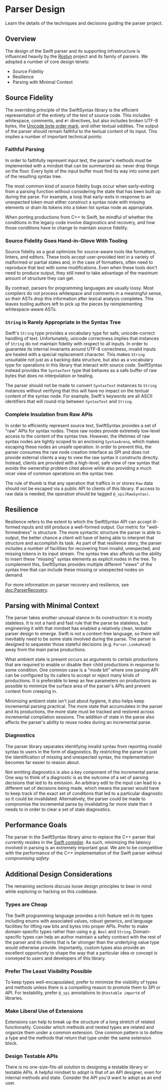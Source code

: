# Parser Design

Learn the details of the techniques and decisions guiding the parser project.

## Overview

The design of the Swift parser and its supporting infrastructure is influenced 
heavily by the [Roslyn][roslyn] project and its family of parsers. We 
adopted a number of core design tenets:

- Source Fidelity
- Resilience
- Parsing with Minimal Context

## Source Fidelity

The overriding principle of the SwiftSyntax library is the
efficient representation of the entirety of the text of source code. This
includes whitespace, comments, and `#!` directives, but also includes broken
UTF-8 bytes, the [Unicode byte order mark][BOM], and other textual oddities. 
The output of the parser should remain faithful to the textual content of its
input. This implies a number of important technical points:

### Faithful Parsing

In order to faithfully represent input text, the parser's methods must be 
implemented with a mindset that can be summarized as: never drop things on the
floor. Every byte of the input buffer must find its way into some part of the
resulting syntax tree. 

The most common kind of source fidelity bugs occur when early-exiting from a 
parsing function without considering the state that has been built up during 
the parse. For example, a loop that early-exits in response to an unexpected 
token must either construct a syntax node with missing elements
or drain its tokens into a token list syntax node as appropriate.

When porting productions from C++ to Swift, be mindful of whether the conditions
in the legacy code involve diagnostics and recovery, and how those conditions
have to change to maintain source fidelity.

### Source Fidelity Goes Hand-in-Glove With Tooling

Source fidelity as a goal optimizes for source-aware tools like formatters, 
linters, and editors. These tools accept user-provided text
in a variety of malformed or partial states and, in the case of formatters,
often need to reproduce that text with some modifications. Even when these
tools don't need to produce output, they still need to take advantage of the
maximum amount of structure they can get.

By contrast, parsers for programming languages are usually lossy. Most
compilers do not process whitespace and comments in a meaningful sense, so their
ASTs drop this information after lexical analysis completes. This leaves 
tooling authors left to pick up the pieces by reimplementing whitespace-aware
ASTs.

### `String` is Rarely Appropriate in the Syntax Tree

Swift's `String` type provides a vocabulary type for safe, unicode-correct 
handling of text. Unfortunately, unicode correctness implies that instances of 
`String` do not maintain fidelity with respect to all inputs. In order to 
guarantee its internal invariants around UTF-8 correctness, invalid inputs are 
healed with a special replacement character. This makes `String` unsuitable not
just as a backing data structure, but also as a vocabulary type for operations 
in this library that interact with source code. SwiftSyntax instead provides the
`SyntaxText` type that behaves as a safe buffer of raw bytes that does no
interpolation or healing. 

The parser should not be made to convert `SyntaxText` instances to `String` 
instances without verifying that this will have no impact on the textual
content of the syntax node. For example, Swift's keywords are all ASCII 
identifiers that will round-trip between `SyntaxText` and `String`.

### Complete Insulation from Raw APIs

In order to efficiently represent source text, SwiftSyntax provides a set of 
"raw" APIs for syntax nodes. These raw nodes provide extremely low-level access
to the content of the syntax tree. However, the lifetimes of raw syntax nodes
are tightly scoped to an enclosing `SyntaxArena`, which makes escaping these 
nodes an unsafe operation. In order to prevent this, the parser consumes the 
raw node creation interface as SPI and does not provide external clients a way 
to view the raw syntax it constructs directly. Instead, clients are provided 
with a high-level, safe view of raw syntax that avoids the ownership 
problem cited above while also providing a much nicer view of common operations
on the syntax tree.

The rule of thumb is that any operation that traffics in or stores `Raw`
data should not be escaped via a public API to clients of this library. If
access to raw data is needed, the operation should be tagged `@_spi(RawSyntax)`.

## Resilience

Resilience refers to the extent to which the SwiftSyntax API can accept 
ill-formed inputs and still produce a well-formed output. Our metric for
"well-formedness" is structure. The more syntactic structure the parser is able
to output, the better chance a client will have of being able to interpret
that structure and accomplish its task. As part of that resilience story, the
parser includes a number of facilities for recovering from invalid, unexpected,
and missing tokens in its input stream. The syntax tree also affords us the
ability to insert these "missing" syntax elements as explicit nodes in the tree.
To complement this, SwiftSyntax provides multiple different "views" of the
syntax tree that can include these missing or unexpected nodes on demand.

For more information on parser recovery and resilience, see <doc:ParserRecovery>.

## Parsing with Minimal Context

The parser takes another unusual stance in its construction: it is mostly
stateless. It is not a hard and fast rule that the parse be stateless, but 
engineering it with that mindset has enabled a relatively clean, testable 
parser design to emerge. Swift is not a context-free language, so there will
inevitably need to be some state involved during the parse. The parser is
designed to sequester those stateful decisions (e.g. `Parser.Lookahead`) 
away from the main parse productions.

What ambient state is present occurs as arguments to certain productions that
are required to enable or disable their child productions in response to some 
condition. One common case is a "mode bit" where one parsing API can be 
configured by its callers to accept or reject many kinds of productions. It is 
preferable to keep as few parameters on productions as possible to minimize
the surface area of the parser's APIs and prevent context from creeping in.

Minimizing ambient state isn't just about hygiene, it also helps keep 
incremental parsing practical. The more state that accumulates in the parser and
its productions, the more state must be tracked and restored across incremental
compilation sessions. The addition of state in the parse also affects the
parser's ability to reuse nodes during an incremental parse.

### Diagnostics

The parser library separates identifying invalid syntax from reporting invalid 
syntax to users in the form of diagnostics. By restricting the parser to just 
the identification of missing and unexpected syntax, the implementation becomes 
far easier to reason about.

Not emitting diagnostics is also a key component of the incremental parse. One
way to think of a diagnostic is as the outcome of a set of parsing decisions
that led to its emission. An arbitrary edit to the input can lead to a different
set of decisions being made, which means the parser would have to keep track
of the exact set of conditions that led to a particular diagnostic so it could
be invalidated. Alternatively, the parser could be made to compromise the 
incremental parse by invalidating far more state than it needs to in order to 
clear a set of stale diagnostics.

## Performance Goals

The parser in the SwiftSyntax library aims to replace the C++ parser that currently resides
in the [Swift compiler][Swiftc]. As such, minimizing the latency involved in
parsing is an extremely important goal. We aim to be competitive with the
performance of the C++ implementation of the Swift parser _without compromising
safety_.

## Additional Design Considerations

The remaining sections discuss loose design principles to bear in mind while
exploring or hacking on this codebase.

### Types are Cheap

The Swift programming language provides a rich feature set in its types
including enums with associated values, robust generics, and language facilities
for lifting raw bits and bytes into proper APIs. Prefer to make domain-specific
types rather than using e.g. `Bool` and `String`. Domain-specific types can
help an author maintain a safety contract with the rest of the parser and its
clients that is far stronger than the underlying value type would otherwise
provide. Importantly, custom types also provide an excellent opportunity to 
shape the way that a particular idea or concept is conveyed to users and 
developers of this library.

### Prefer The Least Visibility Possible

To keep types well-encapsulated, prefer to minimize the visibility of types and
methods unless there is a compelling reason to promote them to SPI or API. For
testability, prefer `@_spi` annotations to `@testable import`s of libraries.

### Make Liberal Use of Extensions

Extensions can help to break up the structure of a long stretch of related
functionality. Consider which methods and nested types are related and organize
them under a common extension. One common pattern is to define a type and the
methods that return that type under the same extension block.

### Design Testable APIs

There is no one-size-fits-all solution to designing a testable library or 
testable APIs. A helpful mindset to adopt is that of an API designer, even
for internal methods and state. Consider the API you'd want to adopt as an
end user.

[roslyn]: https://github.com/dotnet/roslyn/
[BOM]: https://unicode.org/faq/utf_bom.html
[Swiftc]: https://github.com/apple/swift
